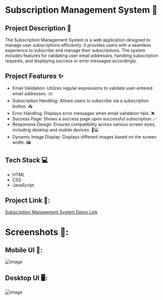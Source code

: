 # Subscription Management System 📧

## Project Description 🚀
The Subscription Management System is a web application designed to manage user subscriptions efficiently. It provides users with a seamless experience to subscribe and manage their subscriptions. The system includes features for validating user email addresses, handling subscription requests, and displaying success or error messages accordingly.

## Project Features ✨
- Email Validation: Utilizes regular expressions to validate user-entered email addresses. ✉️
- Subscription Handling: Allows users to subscribe via a subscription button. 📥
- Error Handling: Displays error messages when email validation fails. ❌
- Success Page: Shows a success page upon successful subscription. ✅
- Responsive Design: Ensures compatibility across various screen sizes, including desktop and mobile devices. 📱💻
- Dynamic Image Display: Displays different images based on the screen width. 🖼️

## Tech Stack 💻
- HTML
- CSS
- JavaScript

## Project Link 📂:

[Subscription Management System Demo Link](https://newsletter-sign-up-with-success-message-main-one-rose.vercel.app/)

# Screenshots 📸:

## Mobile UI 📱:
![image](https://github.com/Vishwanathanselvamoorthy/newsletter-sign-up-with-success-message-main/assets/147639866/e4da8e27-b2a6-4d84-9841-8b6da5cb38b0)

## Desktop UI 🖥️:
![image](https://github.com/Vishwanathanselvamoorthy/newsletter-sign-up-with-success-message-main/assets/147639866/b09af045-2a13-4232-9aad-ec65e2a438e7)





